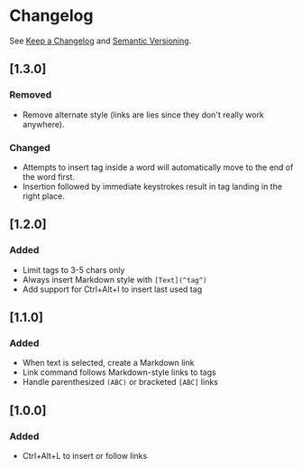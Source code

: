 # Changelog

See [Keep a Changelog](https://keepachangelog.com/en/1.0.0/) and [Semantic Versioning](https://semver.org/spec/v2.0.0.html).

## [1.3.0]
### Removed
- Remove alternate style (links are lies since they don't really work anywhere).

### Changed
- Attempts to insert tag inside a word will automatically move to the end of the word first.
- Insertion followed by immediate keystrokes result in tag landing in the right place.

## [1.2.0]
### Added
- Limit tags to 3-5 chars only
- Always insert Markdown style with `[Text](^tag^)`
- Add support for Ctrl+Alt+I to insert last used tag

## [1.1.0]
### Added
- When text is selected, create a Markdown link
- Link command follows Markdown-style links to tags
- Handle parenthesized `(ABC)` or bracketed `[ABC]` links

## [1.0.0]
### Added
- Ctrl+Alt+L to insert or follow links

